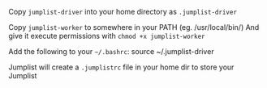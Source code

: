 Copy `jumplist-driver` into your home directory as `.jumplist-driver`

Copy `jumplist-worker` to somewhere in your PATH (eg. /usr/local/bin/)
And give it execute permissions with `chmod +x jumplist-worker`

Add the following to your `~/.bashrc`:
	source ~/.jumplist-driver

Jumplist will create a `.jumplistrc` file in your home dir to store your Jumplist
